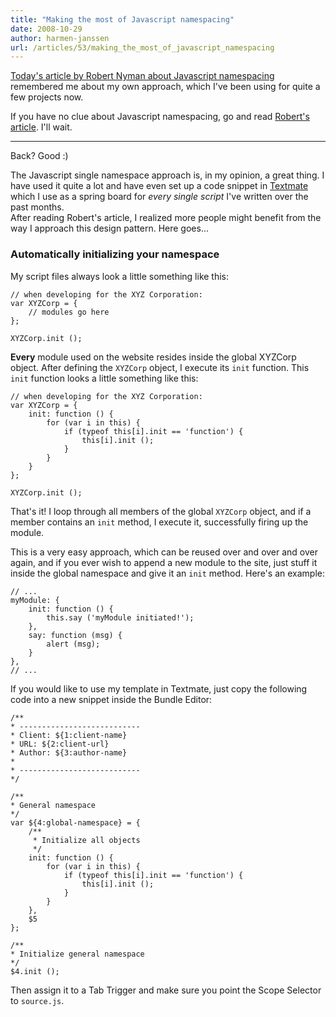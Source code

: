 ```yaml
---
title: "Making the most of Javascript namespacing"
date: 2008-10-29
author: harmen-janssen
url: /articles/53/making_the_most_of_javascript_namespacing
---
```


<p>
<a href="http://www.robertnyman.com/2008/10/29/javascript-namespacing-an-alternative-to-javascript-inheritance/">Today's article by Robert Nyman about Javascript namespacing</a> remembered me about my own approach, which I've been using for quite a few projects now.</p>
<p>If you have no clue about Javascript namespacing, go and read <a href="http://www.robertnyman.com/2008/10/29/javascript-namespacing-an-alternative-to-javascript-inheritance/">Robert's article</a>. I'll wait.</p>

---

Back? Good :)

The Javascript single namespace approach is, in my opinion, a great thing. I have used it quite a lot and have even set up a code snippet in [Textmate](http://www.macromates.com) which I use as a spring board for _every single script_ I've written over the past months.  
 After reading Robert's article, I realized more people might benefit from the way I approach this design pattern. Here goes...

### Automatically initializing your namespace

My script files always look a little something like this:

```
// when developing for the XYZ Corporation:
var XYZCorp = {
	// modules go here
};

XYZCorp.init ();
```

**Every** module used on the website resides inside the global XYZCorp object. After defining the `XYZCorp` object, I execute its `init` function. This `init` function looks a little something like this:

```
// when developing for the XYZ Corporation:
var XYZCorp = {
	init: function () {
		for (var i in this) {
			if (typeof this[i].init == 'function') {
				this[i].init ();
			}
		}
	}
};

XYZCorp.init ();
```

That's it! I loop through all members of the global `XYZCorp` object, and if a member contains an `init` method, I execute it, successfully firing up the module.

This is a very easy approach, which can be reused over and over and over again, and if you ever wish to append a new module to the site, just stuff it inside the global namespace and give it an `init` method. Here's an example:

```
// ...
myModule: {
	init: function () {
		this.say ('myModule initiated!');
	},
	say: function (msg) {
		alert (msg);
	}
},
// ...
```

If you would like to use my template in Textmate, just copy the following code into a new snippet inside the Bundle Editor:

```
/**
* ---------------------------
* Client: ${1:client-name}
* URL: ${2:client-url}
* Author: ${3:author-name}
*
* ---------------------------
*/

/**
* General namespace
*/
var ${4:global-namespace} = {
	/**
	 * Initialize all objects
	 */
	init: function () {
		for (var i in this) {
			if (typeof this[i].init == 'function') {
				this[i].init ();
			}
		}
	},
	$5
};

/**
* Initialize general namespace
*/
$4.init ();
```

Then assign it to a Tab Trigger and make sure you point the Scope Selector to `source.js`.

